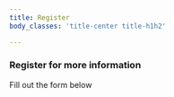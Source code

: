 ```yaml
---
title: Register
body_classes: 'title-center title-h1h2'

---
```


### Register for more information

Fill out the form below
